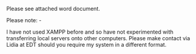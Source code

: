 Please see attached word document.


Please note: -

I have not used XAMPP before and so have not experimented
with transferring local servers onto other computers. Please make contact via
Lidia at EDT should you require my system in a different format.

